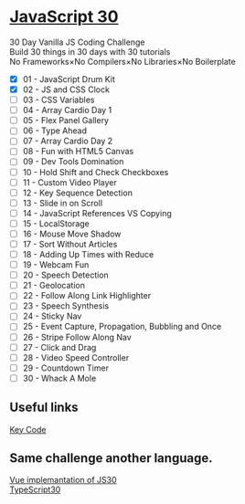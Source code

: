 # [JavaScript 30](https://javascript30.com/)

30 Day Vanilla JS Coding Challenge\
Build 30 things in 30 days with 30 tutorials\
No Frameworks×No Compilers×No Libraries×No Boilerplate

- [x] 01 - JavaScript Drum Kit
- [x] 02 - JS and CSS Clock
- [ ] 03 - CSS Variables
- [ ] 04 - Array Cardio Day 1
- [ ] 05 - Flex Panel Gallery
- [ ] 06 - Type Ahead
- [ ] 07 - Array Cardio Day 2
- [ ] 08 - Fun with HTML5 Canvas
- [ ] 09 - Dev Tools Domination
- [ ] 10 - Hold Shift and Check Checkboxes
- [ ] 11 - Custom Video Player
- [ ] 12 - Key Sequence Detection
- [ ] 13 - Slide in on Scroll
- [ ] 14 - JavaScript References VS Copying
- [ ] 15 - LocalStorage
- [ ] 16 - Mouse Move Shadow
- [ ] 17 - Sort Without Articles
- [ ] 18 - Adding Up Times with Reduce
- [ ] 19 - Webcam Fun
- [ ] 20 - Speech Detection
- [ ] 21 - Geolocation
- [ ] 22 - Follow Along Link Highlighter
- [ ] 23 - Speech Synthesis
- [ ] 24 - Sticky Nav
- [ ] 25 - Event Capture, Propagation, Bubbling and Once
- [ ] 26 - Stripe Follow Along Nav
- [ ] 27 - Click and Drag
- [ ] 28 - Video Speed Controller
- [ ] 29 - Countdown Timer
- [ ] 30 - Whack A Mole

## Useful links

[Key Code](http://www.keycode.info)

## Same challenge another language.

[Vue implemantation of JS30](https://davefollett.io/2018/08/01/a-new-vue-on-javascript30-getting-started/) \
[TypeScript30](https://github.com/tricinel/TypeScript30)

